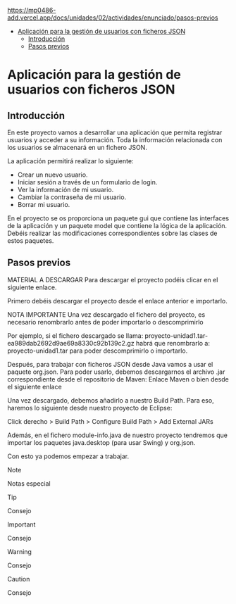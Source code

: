https://mp0486-add.vercel.app/docs/unidades/02/actividades/enunciado/pasos-previos

- [Aplicación para la gestión de usuarios con ficheros JSON](#aplicación-para-la-gestión-de-usuarios-con-ficheros-json)
  - [Introducción](#introducción)
  - [Pasos previos](#pasos-previos)


# Aplicación para la gestión de usuarios con ficheros JSON
## Introducción
En este proyecto vamos a desarrollar una aplicación que permita registrar usuarios y acceder a su información. Toda la información relacionada con los usuarios se almacenará en un fichero JSON.

La aplicación permitirá realizar lo siguiente:

* Crear un nuevo usuario.
* Iniciar sesión a través de un formulario de login.
* Ver la información de mi usuario.
* Cambiar la contraseña de mi usuario.
* Borrar mi usuario.
  
En el proyecto se os proporciona un paquete gui que contiene las interfaces de la aplicación y un paquete model que contiene la lógica de la aplicación. Debéis realizar las modificaciones correspondientes sobre las clases de estos paquetes.

## Pasos previos
MATERIAL A DESCARGAR
Para descargar el proyecto podéis clicar en el siguiente enlace.

Primero debéis descargar el proyecto desde el enlace anterior e importarlo.

NOTA IMPORTANTE
Una vez descargado el fichero del proyecto, es necesario renombrarlo antes de poder importarlo o descomprimirlo

Por ejemplo, si el fichero descargado se llama: proyecto-unidad1.tar-ea989dab2692d9ae69a8330c92b139c2.gz habrá que renombrarlo a: proyecto-unidad1.tar para poder descomprimirlo o importarlo.

Después, para trabajar con ficheros JSON desde Java vamos a usar el paquete org.json. Para poder usarlo, debemos descargarnos el archivo .jar correspondiente desde el repositorio de Maven: Enlace Maven o bien desde el siguiente enlace

Una vez descargado, debemos añadirlo a nuestro Build Path. Para eso, haremos lo siguiente desde nuestro proyecto de Eclipse:

Click derecho > Build Path > Configure Build Path > Add External JARs 

Además, en el fichero module-info.java de nuestro proyecto tendremos que importar los paquetes java.desktop (para usar Swing) y org.json.

Con esto ya podemos empezar a trabajar.

> [!NOTE]
> Notas especial

> [!TIP]
> Consejo

> [!IMPORTANT]
> Consejo

> [!WARNING]
> Consejo

> [!CAUTION]
> Consejo